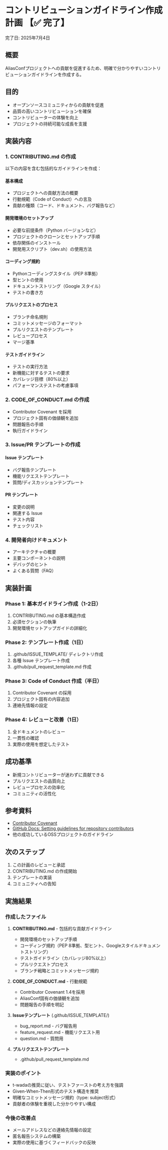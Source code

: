 # コントリビューションガイドライン作成計画 【✅ 完了】

完了日: 2025年7月4日

## 概要
AliasConfプロジェクトへの貢献を促進するため、明確で分かりやすいコントリビューションガイドラインを作成する。

## 目的
- オープンソースコミュニティからの貢献を促進
- 品質の高いコントリビューションを確保
- コントリビューターの体験を向上
- プロジェクトの持続可能な成長を支援

## 実装内容

### 1. CONTRIBUTING.md の作成
以下の内容を含む包括的なガイドラインを作成：

#### 基本構成
- プロジェクトへの貢献方法の概要
- 行動規範（Code of Conduct）への言及
- 貢献の種類（コード、ドキュメント、バグ報告など）

#### 開発環境のセットアップ
- 必要な前提条件（Python バージョンなど）
- プロジェクトのクローンとセットアップ手順
- 依存関係のインストール
- 開発用スクリプト（dev.sh）の使用方法

#### コーディング規約
- Pythonコーディングスタイル（PEP 8準拠）
- 型ヒントの使用
- ドキュメントストリング（Google スタイル）
- テストの書き方

#### プルリクエストのプロセス
- ブランチ命名規則
- コミットメッセージのフォーマット
- プルリクエストのテンプレート
- レビュープロセス
- マージ基準

#### テストガイドライン
- テストの実行方法
- 新機能に対するテストの要求
- カバレッジ目標（80%以上）
- パフォーマンステストの考慮事項

### 2. CODE_OF_CONDUCT.md の作成
- Contributor Covenant を採用
- プロジェクト固有の価値観を追加
- 問題報告の手順
- 執行ガイドライン

### 3. Issue/PR テンプレートの作成

#### Issue テンプレート
- バグ報告テンプレート
- 機能リクエストテンプレート
- 質問/ディスカッションテンプレート

#### PR テンプレート
- 変更の説明
- 関連する Issue
- テスト内容
- チェックリスト

### 4. 開発者向けドキュメント
- アーキテクチャの概要
- 主要コンポーネントの説明
- デバッグのヒント
- よくある質問（FAQ）

## 実装計画

### Phase 1: 基本ガイドライン作成（1-2日）
1. CONTRIBUTING.md の基本構造作成
2. 必須セクションの執筆
3. 開発環境セットアップガイドの詳細化

### Phase 2: テンプレート作成（1日）
1. .github/ISSUE_TEMPLATE/ ディレクトリ作成
2. 各種 Issue テンプレート作成
3. .github/pull_request_template.md 作成

### Phase 3: Code of Conduct 作成（半日）
1. Contributor Covenant の採用
2. プロジェクト固有の内容追加
3. 連絡先情報の設定

### Phase 4: レビューと改善（1日）
1. 全ドキュメントのレビュー
2. 一貫性の確認
3. 実際の使用を想定したテスト

## 成功基準
- 新規コントリビューターが迷わずに貢献できる
- プルリクエストの品質向上
- レビュープロセスの効率化
- コミュニティの活性化

## 参考資料
- [Contributor Covenant](https://www.contributor-covenant.org/)
- [GitHub Docs: Setting guidelines for repository contributors](https://docs.github.com/en/communities/setting-up-your-project-for-healthy-contributions)
- 他の成功しているOSSプロジェクトのガイドライン

## 次のステップ
1. この計画のレビューと承認
2. CONTRIBUTING.md の作成開始
3. テンプレートの実装
4. コミュニティへの告知

## 実施結果

### 作成したファイル
1. **CONTRIBUTING.md** - 包括的な貢献ガイドライン
   - 開発環境のセットアップ手順
   - コーディング規約（PEP 8準拠、型ヒント、Googleスタイルドキュメントストリング）
   - テストガイドライン（カバレッジ80%以上）
   - プルリクエストプロセス
   - ブランチ戦略とコミットメッセージ規約

2. **CODE_OF_CONDUCT.md** - 行動規範
   - Contributor Covenant 1.4を採用
   - AliasConf固有の価値観を追加
   - 問題報告の手順を明記

3. **Issueテンプレート** (.github/ISSUE_TEMPLATE/)
   - bug_report.md - バグ報告用
   - feature_request.md - 機能リクエスト用
   - question.md - 質問用

4. **プルリクエストテンプレート**
   - .github/pull_request_template.md

### 実装のポイント
- t-wadaの推奨に従い、テストファーストの考え方を強調
- Given-When-Then形式のテスト構造を推奨
- 明確なコミットメッセージ規約（type: subject形式）
- 貢献者の体験を重視した分かりやすい構成

### 今後の改善点
- メールアドレスなどの連絡先情報の設定
- 匿名報告システムの構築
- 実際の使用に基づくフィードバックの反映